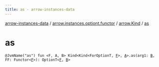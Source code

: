 ```yaml
---
title: as - arrow-instances-data
---
```


[arrow-instances-data](../../index.html) / [arrow.instances.optiont.functor](../index.html) / [arrow.Kind](index.html) / [as](./as.html)

# as

`@JvmName("as") fun <F, A, B> Kind<Kind<ForOptionT, `[`F`](as.html#F)`>, `[`A`](as.html#A)`>.as(arg1: `[`B`](as.html#B)`, FF: Functor<`[`F`](as.html#F)`>): OptionT<`[`F`](as.html#F)`, `[`B`](as.html#B)`>`